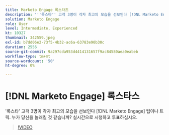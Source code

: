 ```yaml
---
title: Marketo Engage 록스타즈
description: '''록스타'' 고객 3명이 각자 최고의 모습을 선보인다 [!DNL Marketo Engage] 팁이나 트릭. 누가 당신을 놀래킬 것 같습니까? 실시간으로 시청하고 투표하십시오.'
solution: Marketo Engage
role: User
level: Intermediate, Experienced
kt: 10327
thumbnail: 342559.jpeg
exl-id: b7dd06e2-73f5-4b32-ac6a-63783e90b30c
duration: 2556
source-git-commit: 9a297cda953d4414131657f9ac84580aea0eabeb
workflow-type: tm+mt
source-wordcount: '50'
ht-degree: 0%

---
```


# [!DNL Marketo Engage] 록스타스

&#39;록스타&#39; 고객 3명이 각자 최고의 모습을 선보인다 [!DNL Marketo Engage] 팁이나 트릭. 누가 당신을 놀래킬 것 같습니까? 실시간으로 시청하고 투표하십시오.

>[!VIDEO](https://video.tv.adobe.com/v/342559/?quality=12&learn=on)
